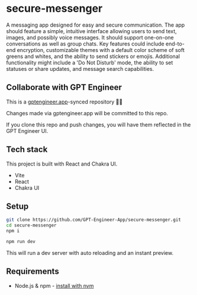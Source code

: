 # secure-messenger

A messaging app designed for easy and secure communication. The app should feature a simple, intuitive interface allowing users to send text, images, and possibly voice messages. It should support one-on-one conversations as well as group chats. Key features could include end-to-end encryption, customizable themes with a default color scheme of soft greens and whites, and the ability to send stickers or emojis. Additional functionality might include a 'Do Not Disturb' mode, the ability to set statuses or share updates, and message search capabilities.

## Collaborate with GPT Engineer

This is a [gptengineer.app](https://gptengineer.app)-synced repository 🌟🤖

Changes made via gptengineer.app will be committed to this repo.

If you clone this repo and push changes, you will have them reflected in the GPT Engineer UI.

## Tech stack

This project is built with React and Chakra UI.

- Vite
- React
- Chakra UI

## Setup

```sh
git clone https://github.com/GPT-Engineer-App/secure-messenger.git
cd secure-messenger
npm i
```

```sh
npm run dev
```

This will run a dev server with auto reloading and an instant preview.

## Requirements

- Node.js & npm - [install with nvm](https://github.com/nvm-sh/nvm#installing-and-updating)
